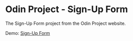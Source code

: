 # Odin Project - Sign-Up Form

The Sign-Up Form project from the Odin Project website.

Demo: [Sign-Up Form](https://kristijanturic.github.io/odin-sign-up-form/)
